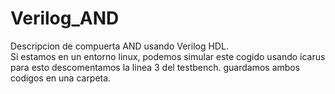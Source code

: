# Verilog_AND
Descripcion de compuerta AND usando Verilog HDL.                                                                                                                          
Si estamos en un entorno linux, podemos simular                                                                                                                       este cogido usando icarus para esto descomentamos                                                                                                                       la linea 3 del testbench. guardamos ambos codigos                                                                                                                       en una carpeta.                                                                                                                                     
